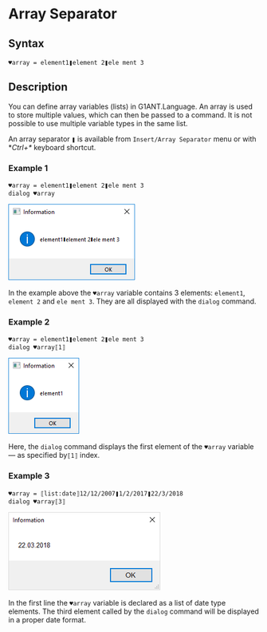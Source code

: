 # Array Separator

## Syntax

```text
♥array = element1❚element 2❚ele ment 3
```

## **Description**

You can define array variables \(lists\) in G1ANT.Language. An array is used to store multiple values, which can then be passed to a command. It is not possible to use multiple variable types in the same list.

An array separator `❚` is available from `Insert/Array Separator` menu or with **Ctrl+\** keyboard shortcut.

### **Example 1**

```text
♥array = element1❚element 2❚ele ment 3
dialog ♥array
```

![img](../../-assets/2018-01-04-array-separator_v1.jpg)

In the example above the `♥array` variable contains 3 elements: `element1`, `element 2` and `ele ment 3`. They are all displayed with the `dialog` command.

### **Example 2**

```text
♥array = element1❚element 2❚ele ment 3
dialog ♥array⟦1⟧
```

![img](../../-assets/2018-01-04-array-separator-2_v1.jpg)

Here, the `dialog` command displays the first element of the `♥array` variable — as specified by`⟦1⟧` index.

### **Example 3**

```text
♥array = ⟦list:date⟧12/12/2007❚1/2/2017❚22/3/2018
dialog ♥array⟦3⟧
```

![](../../-assets/array3.png)

In the first line the `♥array` variable is declared as a list of date type elements. The third element called by the  `dialog` command will be displayed in a proper date format.

